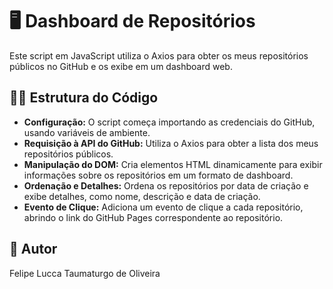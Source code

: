 # 🖥️ Dashboard de Repositórios

Este script em JavaScript utiliza o Axios para obter os meus repositórios públicos no GitHub e os exibe em um dashboard web.

## 👨‍💻 Estrutura do Código

- **Configuração:** O script começa importando as credenciais do GitHub, usando variáveis de ambiente.
- **Requisição à API do GitHub:** Utiliza o Axios para obter a lista dos meus repositórios públicos.
- **Manipulação do DOM:** Cria elementos HTML dinamicamente para exibir informações sobre os repositórios em um formato de dashboard.
- **Ordenação e Detalhes:** Ordena os repositórios por data de criação e exibe detalhes, como nome, descrição e data de criação.
- **Evento de Clique:** Adiciona um evento de clique a cada repositório, abrindo o link do GitHub Pages correspondente ao repositório.

## 📌 Autor

Felipe Lucca Taumaturgo de Oliveira